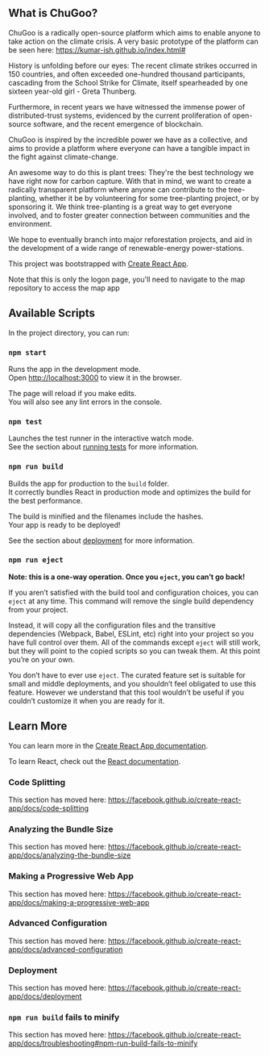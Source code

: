 ## What is ChuGoo?

ChuGoo is a radically open-source platform which aims to enable anyone to take action on the climate crisis.
A very basic prototype of the platform can be seen here: https://kumar-ish.github.io/index.html#

History is unfolding before our eyes: The recent climate strikes occurred in 150 countries, and often exceeded one-hundred thousand participants, cascading from the School Strike for Climate, itself spearheaded by one sixteen year-old girl - Greta Thunberg.

Furthermore, in recent years we have witnessed the immense power of distributed-trust systems, evidenced by the current proliferation of open-source software, and the recent emergence of blockchain.

ChuGoo is inspired by the incredible power we have as a collective, and aims to provide a platform where everyone can have a tangible impact in the fight against climate-change.

An awesome way to do this is plant trees: They're the best technology we have right now for carbon capture. With that in mind, we want to create a radically transparent platform where anyone can contribute to the tree-planting, whether it be by volunteering for some tree-planting project, or by sponsoring it. We think tree-planting is a great way to get everyone involved, and to foster greater connection between communities and the environment.

We hope to eventually branch into major reforestation projects, and aid in the development of a wide range of renewable-energy power-stations.

This project was bootstrapped with [Create React App](https://github.com/facebook/create-react-app).

Note that this is only the logon page, you'll need to navigate to the map repository to access the map app

## Available Scripts

In the project directory, you can run:

### `npm start`

Runs the app in the development mode.<br>
Open [http://localhost:3000](http://localhost:3000) to view it in the browser.

The page will reload if you make edits.<br>
You will also see any lint errors in the console.

### `npm test`

Launches the test runner in the interactive watch mode.<br>
See the section about [running tests](https://facebook.github.io/create-react-app/docs/running-tests) for more information.

### `npm run build`

Builds the app for production to the `build` folder.<br>
It correctly bundles React in production mode and optimizes the build for the best performance.

The build is minified and the filenames include the hashes.<br>
Your app is ready to be deployed!

See the section about [deployment](https://facebook.github.io/create-react-app/docs/deployment) for more information.

### `npm run eject`

**Note: this is a one-way operation. Once you `eject`, you can’t go back!**

If you aren’t satisfied with the build tool and configuration choices, you can `eject` at any time. This command will remove the single build dependency from your project.

Instead, it will copy all the configuration files and the transitive dependencies (Webpack, Babel, ESLint, etc) right into your project so you have full control over them. All of the commands except `eject` will still work, but they will point to the copied scripts so you can tweak them. At this point you’re on your own.

You don’t have to ever use `eject`. The curated feature set is suitable for small and middle deployments, and you shouldn’t feel obligated to use this feature. However we understand that this tool wouldn’t be useful if you couldn’t customize it when you are ready for it.

## Learn More

You can learn more in the [Create React App documentation](https://facebook.github.io/create-react-app/docs/getting-started).

To learn React, check out the [React documentation](https://reactjs.org/).

### Code Splitting

This section has moved here: https://facebook.github.io/create-react-app/docs/code-splitting

### Analyzing the Bundle Size

This section has moved here: https://facebook.github.io/create-react-app/docs/analyzing-the-bundle-size

### Making a Progressive Web App

This section has moved here: https://facebook.github.io/create-react-app/docs/making-a-progressive-web-app

### Advanced Configuration

This section has moved here: https://facebook.github.io/create-react-app/docs/advanced-configuration

### Deployment

This section has moved here: https://facebook.github.io/create-react-app/docs/deployment

### `npm run build` fails to minify

This section has moved here: https://facebook.github.io/create-react-app/docs/troubleshooting#npm-run-build-fails-to-minify
